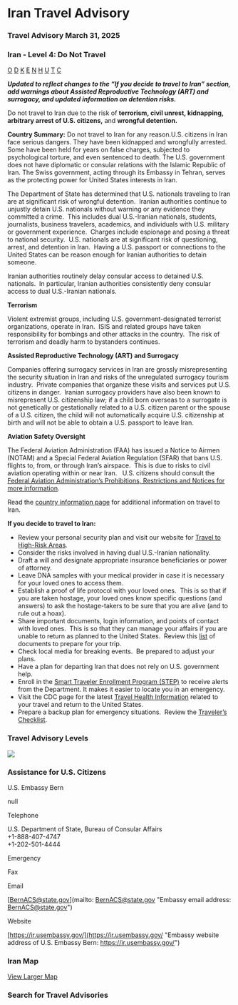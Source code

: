 # Iran Travel Advisory

### Travel Advisory March 31, 2025

### Iran - Level 4: Do Not Travel

[O](javascript:void(0); "Tool Tip: Other")
[D](javascript:void(0); "Tool Tip: Wrongful Detention")
[K](javascript:void(0); "Tool Tip: Kidnap and Hostage")
[E](javascript:void(0); "Tool Tip: Event")
[N](javascript:void(0); "Tool Tip: Disaster")
[H](javascript:void(0); "Tool Tip: Health")
[U](javascript:void(0); "Tool Tip: Civil Unrest")
[T](javascript:void(0); "Tool Tip: Terrorism")
[C](javascript:void(0); "Tool Tip: Crimes")

***Updated to reflect changes to the “If you decide to travel to Iran” section, add warnings about Assisted Reproductive Technology (ART) and surrogacy, and updated information on detention risks.***

Do not travel to Iran due to the risk of **terrorism, civil unrest, kidnapping, arbitrary arrest of U.S. citizens,** and **wrongful detention.**

**Country Summary:** Do not travel to Iran for any reason.U.S. citizens in Iran face serious dangers. They have been kidnapped and wrongfully arrested. Some have been held for years on false charges, subjected to psychological torture, and even sentenced to death. The U.S. government does not have diplomatic or consular relations with the Islamic Republic of Iran. The Swiss government, acting through its Embassy in Tehran, serves as the protecting power for United States interests in Iran.

The Department of State has determined that U.S. nationals traveling to Iran are at significant risk of wrongful detention.  Iranian authorities continue to unjustly detain U.S. nationals without warning or any evidence they committed a crime.  This includes dual U.S.-Iranian nationals, students, journalists, business travelers, academics, and individuals with U.S. military or government experience.  Charges include espionage and posing a threat to national security.  U.S. nationals are at significant risk of questioning, arrest, and detention in Iran.  Having a U.S. passport or connections to the United States can be reason enough for Iranian authorities to detain someone.

Iranian authorities routinely delay consular access to detained U.S. nationals.  In particular, Iranian authorities consistently deny consular access to dual U.S.-Iranian nationals.

**Terrorism**

Violent extremist groups, including U.S. government-designated terrorist organizations, operate in Iran.  ISIS and related groups have taken responsibility for bombings and other attacks in the country.  The risk of terrorism and deadly harm to bystanders continues.

**Assisted Reproductive Technology (ART) and Surrogacy**

Companies offering surrogacy services in Iran are grossly misrepresenting the security situation in Iran and risks of the unregulated surrogacy tourism industry.  Private companies that organize these visits and services put U.S. citizens in danger.  Iranian surrogacy providers have also been known to misrepresent U.S. citizenship law; if a child born overseas to a surrogate is not genetically or gestationally related to a U.S. citizen parent or the spouse of a U.S. citizen, the child will not automatically acquire U.S. citizenship at birth and will not be able to obtain a U.S. passport to leave Iran.

**Aviation Safety Oversight**

The Federal Aviation Administration (FAA) has issued a Notice to Airmen (NOTAM) and a Special Federal Aviation Regulation (SFAR) that bans U.S. flights to, from, or through Iran’s airspace.  This is due to risks to civil aviation operating within or near Iran.   U.S. citizens should consult the [Federal Aviation Administration’s Prohibitions, Restrictions and Notices for more information](https://www.faa.gov/air_traffic/publications/us_restrictions).

Read the [country information page](https://travel.state.gov/content/travel/en/international-travel/International-Travel-Country-Information-Pages/Iran.html) for additional information on travel to Iran.

**If you decide to travel to Iran:**

* Review your personal security plan and visit our website for [Travel to High-Risk Areas](https://travel.state.gov/content/travel/en/international-travel/before-you-go/travelers-with-special-considerations/high-risk-travelers.html).
* Consider the risks involved in having dual U.S.-Iranian nationality.
* Draft a will and designate appropriate insurance beneficiaries or power of attorney.
* Leave DNA samples with your medical provider in case it is necessary for your loved ones to access them.
* Establish a proof of life protocol with your loved ones.  This is so that if you are taken hostage, your loved ones know specific questions (and answers) to ask the hostage-takers to be sure that you are alive (and to rule out a hoax).
* Share important documents, login information, and points of contact with loved ones.  This is so that they can manage your affairs if you are unable to return as planned to the United States.  Review this [list](https://travel.state.gov/content/travel/en/international-travel/before-you-go/travelers-checklist.html) of documents to prepare for your trip.
* Check local media for breaking events.  Be prepared to adjust your plans.
* Have a plan for departing Iran that does not rely on U.S. government help.
* Enroll in the [Smart Traveler Enrollment Program (STEP)](https://step.state.gov/) to receive alerts from the Department. It makes it easier to locate you in an emergency.
* Visit the CDC page for the latest [Travel Health Information](https://wwwnc.cdc.gov/travel/destinations/list) related to your travel and return to the United States.
* Prepare a backup plan for emergency situations.  Review the [Traveler’s Checklist](https://travel.state.gov/content/travel/en/international-travel/before-you-go/travelers-checklist.html).

### Travel Advisory Levels

[![](/content/dam/NEWTravelAssets/images/travel-levelv2.svg)](/content/travel/en/international-travel/before-you-go/about-our-new-products.html "Travel Advisory Levels")

### Assistance for U.S. Citizens

U.S. Embassy Bern

null

Telephone

U.S. Department of State, Bureau of Consular Affairs  
+1-888-407-4747  
+1-202-501-4444

Emergency

Fax

Email

[BernACS@state.gov](mailto: BernACS@state.gov "Embassy email address: BernACS@state.gov")

Website

[https://ir.usembassy.gov/](https://ir.usembassy.gov/ "Embassy website address of U.S. Embassy Bern:  https://ir.usembassy.gov/")

### Iran Map

[View Larger Map](https://travelmaps.state.gov/TSGMap/?extent=36.002763708,24.994586402,69.248215608,39.658665765 "Map of Iran")



### Search for Travel Advisories
